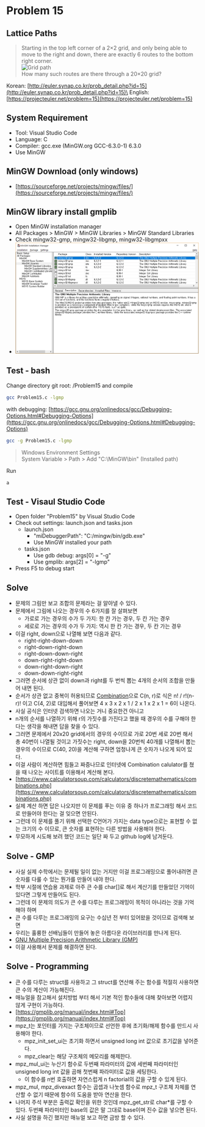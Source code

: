 # Problem 15

## Lattice Paths

> Starting in the top left corner of a 2×2 grid, and only being able to move to the right and down, there are exactly 6 routes to the bottom right corner.\
![Grid path](https://projecteuler.net/project/images/p015.gif)\
How many such routes are there through a 20×20 grid?

Korean: [http://euler.synap.co.kr/prob_detail.php?id=15](http://euler.synap.co.kr/prob_detail.php?id=15)\
English: [https://projecteuler.net/problem=15](https://projecteuler.net/problem=15)

## System Requirement

- Tool: Visual Studio Code
- Language: C
- Compiler: gcc.exe (MinGW.org GCC-6.3.0-1) 6.3.0
- Use MinGW

## MinGW Download (only windows)

- [https://sourceforge.net/projects/mingw/files/](https://sourceforge.net/projects/mingw/files/)

## MinGW library install gmplib

- Open MinGW installation manager
- All Packages > MinGW > MinGW Libraries > MinGW Standard Libraries
- Check mingw32-gmp, mingw32-libgmp, mingw32-libgmpxx
- ![MinGW Install Manager](https://github.com/jongfeel/ProjectEuler/blob/master/Problems/Problem15/MinGW%20installation%20manager%2C%20mingw32-gmp.png)

## Test - bash

Change directory git root: /Problem15
and compile

```bash
gcc Problem15.c -lgmp
```

with debugging: [https://gcc.gnu.org/onlinedocs/gcc/Debugging-Options.html#Debugging-Options](https://gcc.gnu.org/onlinedocs/gcc/Debugging-Options.html#Debugging-Options)

```bash
gcc -g Problem15.c -lgmp
```

> Windows Environment Settings\
> System Variable > Path > Add "C:\MinGW\bin" (Installed path)

Run

```bash
a
```

## Test - Visaul Studio Code

- Open folder "Problem15" by Visual Studio Code
- Check out settings: launch.json and tasks.json
  - launch.json
    - "miDebuggerPath": "C:/mingw/bin/gdb.exe"
    - Use MinGW installed your path
  - tasks.json
    - Use gdb debug: args[0] = "-g"
    - Use gmplib: args[2] = "-lgmp"
- Press F5 to debug start

## Solve

- 문제의 그림만 보고 조합의 문제라는 걸 알아낼 수 있다.
- 문제에서 그림에 나오는 경우의 수 6가지를 잘 살펴보면
  - 가로로 가는 경우의 수가 두 가지: 한 칸 가는 경우, 두 칸 가는 경우
  - 세로로 가는 경우의 수가 두 가지: 역시 한 칸 가는 경우, 두 칸 가는 경우
- 이걸 right, down으로 나열해 보면 다음과 같다.
  - right-right-down-down
  - right-down-right-down
  - right-down-down-right
  - down-right-right-down
  - down-right-down-right
  - down-down-right-right
- 그러면 순서에 상관 없이 down과 right를 두 번씩 뽑는 4개의 순서의 조합을 만들어 내면 된다.
- 순서가 상관 없고 중복이 허용되므로 [Combination](https://en.wikipedia.org/wiki/Combination)으로 C(n, r)로 식은 n! / r!(n-r)! 이고 C(4, 2)로 대입해서 풀어보면 4 x 3 x 2 x 1 / 2 x 1 x 2 x 1 = 6이 나온다.
- 사실 공식은 인터넷 검색하면 나오는 거니 중요한건 아니고
- n개의 순서를 나열하기 위해 r의 가짓수를 가진다고 했을 때 경우의 수를 구해야 한다는 생각을 해내면 답을 찾을 수 있다.
- 그러면 문제에서 20x20 grid에서의 경우의 수이므로 가로 20번 세로 20번 해서 총 40번이 나열될 것이고 가짓수는 right, down을 20번씩 40개를 나열해서 뽑는 경우의 수이므로 C(40, 20)을 계산해 구하면 엄청나게 큰 숫자가 나오게 되어 있다.
- 이걸 사람이 계산하면 힘들고 짜증나므로 인터넷에 Combination calulator를 쳤을 때 나오는 사이트를 이용해서 계산해 본다.
- [https://www.calculatorsoup.com/calculators/discretemathematics/combinations.php](https://www.calculatorsoup.com/calculators/discretemathematics/combinations.php)
- 실제 계산 하면 답은 나오지만 이 문제를 푸는 이유 중 하나가 프로그래밍 해서 코드로 만들어야 한다는 걸 잊으면 안된다.
- 그런데 이 문제를 풀기 위해 선택한 C언어가 가지는 data type으로는 표현할 수 없는 크기의 수 이므로, 큰 숫자를 표현하는 다른 방법을 사용해야 한다.
- 무모하게 시도해 보려 했던 코드는 일단 짜 두고 github log에 남겨둔다.

## Solve - GMP

- 사실 실제 수학에서는 문제될 일이 없는 거지만 이걸 프로그래밍으로 풀어내려면 큰 숫자를 다룰 수 있는 뭔가를 만들어 내야 한다.
- 학부 시절에 연습용 과제로 아주 큰 수를 char[]로 해서 계산기를 만들었던 기억이 있다면 그렇게 만들어도 된다.
- 그런데 이 문제의 의도가 큰 수를 다루는 프로그래밍이 목적이 아니라는 것을 기억해야 하며
- 큰 수를 다루는 프로그래밍의 요구는 수십년 전 부터 있어왔을 것이므로 검색해 보면
- 우리는 훌륭한 선배님들이 만들어 놓은 아름다운 라이브러리를 만나게 된다.
- [GNU Multiple Precision Arithmetic Library (GMP)](https://en.wikipedia.org/wiki/GNU_Multiple_Precision_Arithmetic_Library)
- 이걸 사용해서 문제를 해결하면 된다.

## Solve - Programming

- 큰 수를 다루는 struct를 사용하고 그 struct를 연산해 주는 함수를 적절히 사용하면 큰 수의 계산이 가능해진다.
- 매뉴얼을 참고해서 설치방법 부터 해서 기본 적인 함수들에 대해 찾아보면 어렵지 않게 구현이 가능하다.
- [https://gmplib.org/manual/index.html#Top](https://gmplib.org/manual/index.html#Top)
- mpz_t는 포인터를 가지는 구조체이므로 선언한 후에 초기화/해제 함수를 만드시 사용해야 한다.
  - mpz_init_set_ui는 초기화 하면서 unsigned long int 값으로 초기값을 넣어준다.
  - mpz_clear는 해당 구조체의 메모리를 해제한다.
- mpz_mul_ui는 누산기 함수로 두번째 파라미터의 값에 세번째 파라미터인 unsigned long int 값을 곱해 첫번째 파라미터로 값을 세팅한다.
  - 이 함수를 n번 호출하면 자연스럽게 n factorial의 값을 구할 수 있게 된다.
- mpz_mul, mpz_divexact 함수는 곱셉과 나눗셈 함수로 mpz_t 구조체 자체를 연산할 수 없기 때문에 함수의 도움을 받아 연산을 한다.
- 나머지 주석 부분은 출력값 확인을 위한 것인데 mpz_get_str로 char*를 구할 수 있다. 두번째 파라미터인 base의 값은 말 그대로 base이며 진수 값을 넣으면 된다.
- 사실 설명을 하긴 했지만 매뉴얼 보고 하면 금방 할 수 있다.